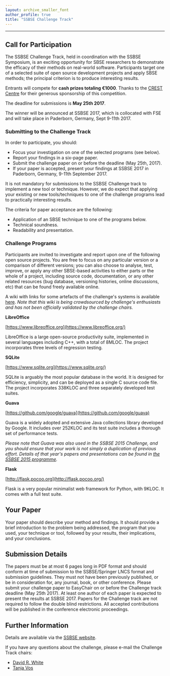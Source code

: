 ```yaml
---
layout: archive_smaller_font
author_profile: true
title: "SSBSE Challenge Track"
---
```


______


## Call for Participation

The SSBSE Challenge Track, held in coordination with the SSBSE Symposium, is an exciting opportunity for SBSE researchers to demonstrate the efficacy of their methods on real-world software. Participants target one of a selected suite of open source development projects and apply SBSE methods; the principal criterion is to produce interesting results.

Entrants will compete for <b>cash prizes totaling €1000</b>. Thanks to the [CREST Centre](http://crest.cs.ucl.ac.uk/) for their generous sponsorship of this competition.

The deadline for submissions is <b>May 25th 2017</b>.

The winner will be announced at SSBSE 2017, which is collocated with FSE and will take place in Paderborn, Germany, Sept 9-11th 2017.

### Submitting to the Challenge Track

In order to participate, you should:

- Focus your investigation on one of the selected programs (see below).
- Report your findings in a six-page paper.
- Submit the challenge paper on or before the deadline (May 25th, 2017).
- If your paper is accepted, present your findings at SSBSE 2017 in Paderborn, Germany, 9-11th September 2017.

It is not mandatory for submissions to the SSBSE Challenge track to implement a new tool or technique. However, we do expect that applying your existing or new tools/techniques to one of the challenge programs lead to practically interesting results.

The criteria for paper acceptance are the following:

- Application of an SBSE technique to one of the programs below.
- Technical soundness.
- Readability and presentation.

### Challenge Programs

Participants are invited to investigate and report upon one of the following open source projects. You are free to focus on any particular version or a comparison of different versions; you can also choose to analyse, test, improve, or apply any other SBSE-based activities to either parts or the whole of a project, including source code, documentation, or any other related resources (bug database, versioning histories, online discussions, etc) that can be found freely available online.

A wiki with links for some artefacts of the challenge's systems is available <a href="https://github.com/mhepaixao/ssbse17_challenge_wiki" target="_blank">here<a/>. _Note that this wiki is being crowdsourced by challenge's enthusiasts and has not been officially validated by the challenge chairs._

<b>LibreOffice</b>

[https://www.libreoffice.org](https://www.libreoffice.org/)

LibreOffice is a large open-source productivity suite, implemented in several languages including C++, with a total of 8MLOC. The project incorporates three levels of regression testing.

<b>SQLite</b>

[https://www.sqlite.org](https://www.sqlite.org/)

SQLite is arguably the most popular database in the world. It is designed for efficiency, simplicity, and can be deployed as a single C source code file. The project incorporates 338KLOC and three separately developed test suites.

<b>Guava</b>

[https://github.com/google/guava](https://github.com/google/guava)

Guava is a widely adopted and extensive Java collections library developed by Google. It includes over 252KLOC and its test suite includes a thorough set of performance tests.

_Please note that Guava was also used in the SSBSE 2015 Challenge, and you should ensure that your work is not simply a duplication of previous effort. Details of that year's papers and presentations can be found in [the SSBSE 2015 programme](http://ssbse.org/2015/index1521.html?page_id=161)._

<b>Flask</b>

[http://flask.pocoo.org](http://flask.pocoo.org/)

Flask is a very popular minimalist web framework for Python, with 9KLOC. It comes with a full test suite.

## Your Paper

Your paper should describe your method and findings. It should provide a brief introduction to the problem being addressed, the program that you used, your technique or tool, followed by your results, their implications, and your conclusions.

## Submission Details

The papers must be at most 6 pages long in PDF format and should conform at time of submission to the SSBSE/Springer LNCS format and submission guidelines. They must not have been previously published, or be in consideration for, any journal, book, or other conference. Please submit your challenge paper to EasyChair on or before the Challenge track deadline (May 25th 2017). At least one author of each paper is expected to present the results at SSBSE 2017. Papers for the Challenge track are not required to follow the double blind restrictions. All accepted contributions will be published in the conference electronic proceedings.

## Further Information

Details are available via the [SSBSE website](http://ssbse17.github.io/challenge).

If you have any questions about the challenge, please e-mail the Challenge Track chairs:

- [David R. White](mailto:david.r.white@ucl.ac.uk)
- [Tanja Vos](mailto:Tanja.Vos@ou.nl)
